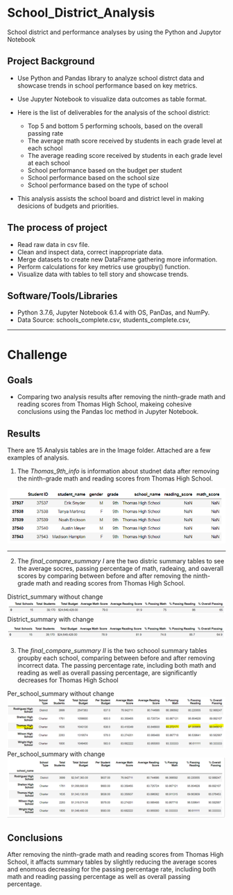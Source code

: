 # School_District_Analysis
School district and performance analyses by using the Python and Jupytor Notebook

## Project Background


* Use Python and Pandas library to analyze school distrct data and showcase trends in school performance based on key metrics.
* Use Jupyter Notebook to visualize data outcomes as table format.
* Here is the list of deliverables for the analysis of the school district:

    - Top 5 and bottom 5 performing schools, based on the overall passing rate
    - The average math score received by students in each grade level at each school
    - The average reading score received by students in each grade level at each school
    - School performance based on the budget per student
    - School performance based on the school size 
    - School performance based on the type of school

* This analysis assists the school board and district level in making desicions of budgets and priorities.

## The process of project

* Read raw data in csv file.
* Clean and inspect data, correct inappropriate data.
* Merge datasets to create new DataFrame gathering more information.
* Perform calculations for key metrics use groupby() function.
* Visualize data with tables to tell story and showcase trends.

## Software/Tools/Libraries
* Python 3.7.6, Jupyter Notebook 6.1.4 with OS, PanDas, and NumPy.
* Data Source: schools_complete.csv, students_complete.csv, 

----------------------

# Challenge

## Goals

* Comparing two analysis results after removing the ninth-grade math and reading scores from Thomas High School, makeing cohesive conclusions using the Pandas loc method in Jupyter Notebook.


## Results

There are 15 Analysis tables are in the Image folder. Attached are a few examples of analysis. 

1. The *Thomas_9th_info* is information about studnet data after removing the ninth-grade math and reading scores from Thomas High School.

![Thomas_9th_info](/Images/cleaned_Thomas_9th.PNG)

-----------------------

2. The *final_compare_summary I* are the two distric summary tables to see the average socres, passing percentage of math, radeaing, and oaverall scores by comparing between before and after removing the ninth-grade math and reading scores from Thomas High School.

District_summary without change
![final_compare_summaries I](/Images/original_distric_summary.PNG)
District_summary with change
![final_compare_summaries I](/Images/cleaned_distric_summary.PNG)

3. The *final_compare_summary II* is the two schoool summary tables groupby each school, comparing between before and after removing incorrect data. The passing percentage rate, including both math and reading as well as overall passing percentage, are significantly decreases for Thomas High School

Per_school_summary without change
![final_compare_summary I](/Images/original_per_school_summary.PNG)
Per_school_summary with change
![final_compare_summary I](/Images/cleaned_per_school_summary.PNG)

## Conclusions

After removing the ninth-grade math and reading scores from Thomas High School, it affacts summary tables by slightly reducing the average scores and enomous decreasing for the passing percentage rate, including both math and reading passing percentage as well as overall passing percentage.
